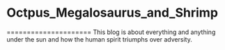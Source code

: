 # Octpus_Megalosaurus_and_Shrimp
=====================
This blog is about everything and anything under the sun and how the human spirit triumphs over adversity. 
